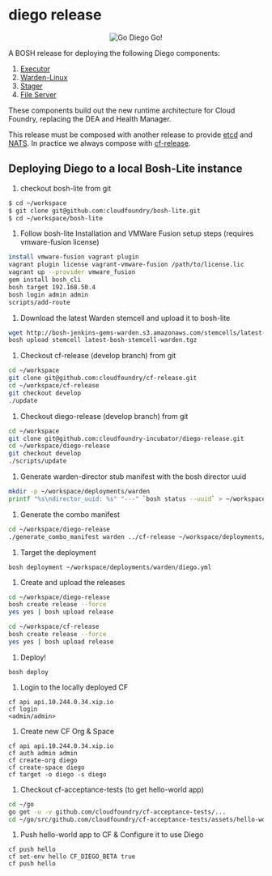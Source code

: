 # diego release

<p align="center">
  <img src="http://i.imgur.com/WrqaOd9.png" alt="Go Diego Go!" title="Go Diego Go!"/>
</p>

A BOSH release for deploying the following Diego components:

1. [Executor](https://github.com/cloudfoundry-incubator/executor)
1. [Warden-Linux](https://github.com/cloudfoundry-incubator/warden-linux)
1. [Stager](https://github.com/cloudfoundry-incubator/stager)
1. [File Server](https://github.com/cloudfoundry-incubator/file-server)

These components build out the new runtime architecture for Cloud Foundry,
replacing the DEA and Health Manager.

This release must be composed with another release to provide
[etcd](https://github.com/coreos/etcd) and
[NATS](https://github.com/apcera/gnatsd). In practice we always compose with
[cf-release](https://github.com/cloudfoundry/cf-release).

## Deploying Diego to a local Bosh-Lite instance

1. checkout bosh-lite from git

  ```bash
  $ cd ~/workspace
  $ git clone git@github.com:cloudfoundry/bosh-lite.git
  $ cd ~/workspace/bosh-lite
  ```
1. Follow bosh-lite Installation and VMWare Fusion setup steps (requires vmware-fusion license)

  ```bash
  install vmware-fusion vagrant plugin
  vagrant plugin license vagrant-vmware-fusion /path/to/license.lic
  vagrant up --provider vmware_fusion
  gem install bosh_cli
  bosh target 192.168.50.4
  bosh login admin admin
  scripts/add-route
  ```
1. Download the latest Warden stemcell and upload it to bosh-lite

  ```bash
  wget http://bosh-jenkins-gems-warden.s3.amazonaws.com/stemcells/latest-bosh-stemcell-warden.tgz
  bosh upload stemcell latest-bosh-stemcell-warden.tgz
  ```

1. Checkout cf-release (develop branch) from git

  ```bash
  cd ~/workspace
  git clone git@github.com:cloudfoundry/cf-release.git
  cd ~/workspace/cf-release
  git checkout develop
  ./update
  ```
 
1. Checkout diego-release (develop branch) from git

  ```bash
  cd ~/workspace
  git clone git@github.com:cloudfoundry-incubator/diego-release.git
  cd ~/workspace/diego-release
  git checkout develop
  ./scripts/update
  ```

1. Generate warden-director stub manifest with the bosh director uuid
  
  ```bash
  mkdir -p ~/workspace/deployments/warden
  printf "%s\ndirector_uuid: %s" "---" `bosh status --uuid` > ~/workspace/deployments/warden/director.yml
  ```
 
1. Generate the combo manifest

  ```bash
  cd ~/workspace/diego-release
  ./generate_combo_manifest warden ../cf-release ~/workspace/deployments/warden/director.yml > ~/workspace/deployments/warden/diego.yml
  ```

 
1. Target the deployment

  ```
  bosh deployment ~/workspace/deployments/warden/diego.yml
  ```

1. Create and upload the releases

  ```bash
  cd ~/workspace/diego-release
  bosh create release --force
  yes yes | bosh upload release
  
  cd ~/workspace/cf-release
  bosh create release --force
  yes yes | bosh upload release
  ```

1. Deploy!

  ```
  bosh deploy
  ```

1. Login to the locally deployed CF
  ```
  cf api api.10.244.0.34.xip.io
  cf login
  <admin/admin>
  ```

1. Create new CF Org & Space
  ```
  cf api api.10.244.0.34.xip.io
  cf auth admin admin
  cf create-org diego
  cf create-space diego
  cf target -o diego -s diego
  ```

1. Checkout cf-acceptance-tests (to get hello-world app)

  ```bash
  cd ~/go
  go get -u -v github.com/cloudfoundry/cf-acceptance-tests/...
  cd ~/go/src/github.com/cloudfoundry/cf-acceptance-tests/assets/hello-world
  ```

1. Push hello-world app to CF & Configure it to use Diego
  ```
  cf push hello
  cf set-env hello CF_DIEGO_BETA true
  cf push hello
  ```

